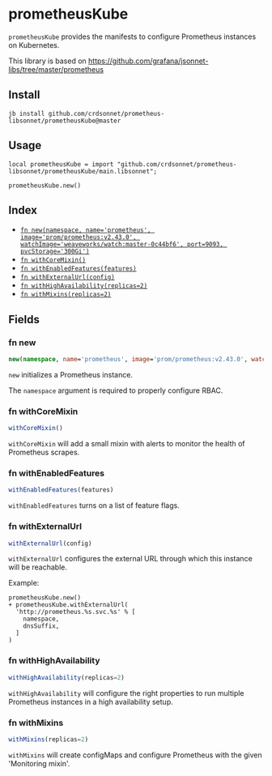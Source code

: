 # prometheusKube

`prometheusKube` provides the manifests to configure Prometheus instances on
Kubernetes.

This library is based on https://github.com/grafana/jsonnet-libs/tree/master/prometheus


## Install

```
jb install github.com/crdsonnet/prometheus-libsonnet/prometheusKube@master
```

## Usage

```jsonnet
local prometheusKube = import "github.com/crdsonnet/prometheus-libsonnet/prometheusKube/main.libsonnet";

prometheusKube.new()

```

## Index

* [`fn new(namespace, name='prometheus', image='prom/prometheus:v2.43.0', watchImage='weaveworks/watch:master-0c44bf6', port=9093, pvcStorage='300Gi')`](#fn-new)
* [`fn withCoreMixin()`](#fn-withcoremixin)
* [`fn withEnabledFeatures(features)`](#fn-withenabledfeatures)
* [`fn withExternalUrl(config)`](#fn-withexternalurl)
* [`fn withHighAvailability(replicas=2)`](#fn-withhighavailability)
* [`fn withMixins(replicas=2)`](#fn-withmixins)

## Fields

### fn new

```ts
new(namespace, name='prometheus', image='prom/prometheus:v2.43.0', watchImage='weaveworks/watch:master-0c44bf6', port=9093, pvcStorage='300Gi')
```

`new` initializes a Prometheus instance.

The `namespace` argument is required to properly configure RBAC.


### fn withCoreMixin

```ts
withCoreMixin()
```

`withCoreMixin` will add a small mixin with alerts to monitor the health of
Prometheus scrapes.


### fn withEnabledFeatures

```ts
withEnabledFeatures(features)
```

`withEnabledFeatures` turns on a list of feature flags.


### fn withExternalUrl

```ts
withExternalUrl(config)
```

`withExternalUrl` configures the external URL through which this instance will be
reachable.

Example:

```jsonnet
prometheusKube.new()
+ prometheusKube.withExternalUrl(
  'http://prometheus.%s.svc.%s' % [
    namespace,
    dnsSuffix,
  ]
)
```


### fn withHighAvailability

```ts
withHighAvailability(replicas=2)
```

`withHighAvailability` will configure the right properties to run multiple
Prometheus instances in a high availability setup.


### fn withMixins

```ts
withMixins(replicas=2)
```

`withMixins` will create configMaps and configure Prometheus with the given
'Monitoring mixin'.

